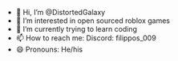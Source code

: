 - 👋 Hi, I’m @DistortedGalaxy
- 👀 I’m interested in open sourced roblox games
- 🌱 I’m currently trying to learn coding
- 📫 How to reach me: Discord: filippos_009
- 😄 Pronouns: He/his

<!---
DistortedGalaxy/DistortedGalaxy is a ✨ special ✨ repository because its `README.md` (this file) appears on your GitHub profile.
You can click the Preview link to take a look at your changes.
--->
